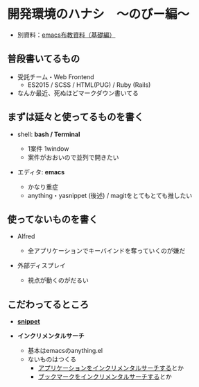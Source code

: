 # <span>開発環境のハナシ</span><span>　〜のびー編〜　</span>

- 別資料：[emacs布教資料（基礎編）](../slide/)

## 普段書いてるもの

- 受託チーム・Web Frontend
  - ES2015 / SCSS / HTML(PUG) / Ruby (Rails)
- なんか最近、死ぬほどマークダウン書いてる

## <span>まずは延々と</span><span>使ってるものを書く</span>

- shell: **bash / Terminal**
  - 1案件 1window
  - 案件がおおいので並列で開きたい

- エディタ: **emacs**
  - かなり重症
  - anything・yasnippet (後述) / magitをとてもとても推したい

## 使ってないものを書く

- Alfred
  - 全アプリケーションでキーバインドを奪っていくのが嫌だ

- 外部ディスプレイ
  - 視点が動くのがだるい

## こだわってるところ

- **[snippet](https://github.com/fnobi/cleane/tree/master/snippets/js2-mode)**

- **インクリメンタルサーチ**
  - 基本はemacsのanything.el
  - ないものはつくる
    - [アプリケーションをインクリメンタルサーチする](https://github.com/fnobi/cleane/blob/master/lib/anything-open-app.el)とか
    - [ブックマークをインクリメンタルサーチする](https://chrome.google.com/webstore/detail/bookmark-first/bmabncncokkifiolkiojbbeaoamdffek?hl=ja)とか
